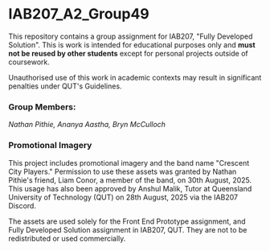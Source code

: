 # IAB207_A2_Group49

This repository contains a group assignment for IAB207, "Fully Developed Solution". This is work is intended for educational purposes only
and **must not be reused by other students** except for personal projects outside of coursework.

Unauthorised use of this work in academic contexts may result in significant penalties under QUT's Guidelines.

### Group Members:

_Nathan Pithie,_
_Ananya Aastha,_
_Bryn McCulloch_

### Promotional Imagery

This project includes promotional imagery and the band name "Crescent City Players."
Permission to use these assets was granted by Nathan Pithie's friend, Liam Conor, a member of the band, on 30th August, 2025.
This usage has also been approved by Anshul Malik, Tutor at Queensland University of Technology (QUT) on 28th August, 2025 via the IAB207 Discord.

The assets are used solely for the Front End Prototype assignment, and Fully Developed Solution assignment in IAB207, QUT.
They are not to be redistributed or used commercially.

